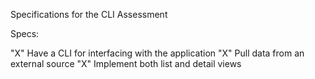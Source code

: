 Specifications for the CLI Assessment

Specs:

  "X"    Have a CLI for interfacing with the application
  "X"  Pull data from an external source
  "X"   Implement both list and detail views
